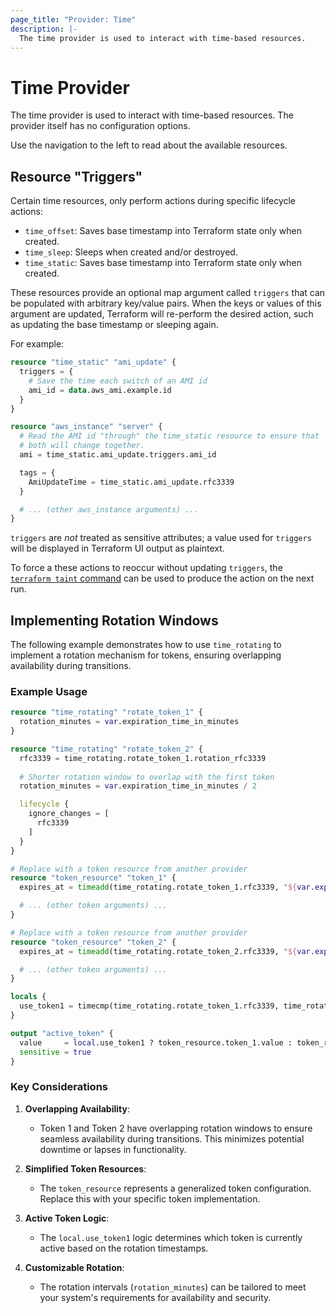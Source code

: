 ```yaml
---
page_title: "Provider: Time"
description: |-
  The time provider is used to interact with time-based resources.
---
```


# Time Provider

The time provider is used to interact with time-based resources. The provider itself has no configuration options.

Use the navigation to the left to read about the available resources.

## Resource "Triggers"

Certain time resources, only perform actions during specific lifecycle actions:

- `time_offset`: Saves base timestamp into Terraform state only when created.
- `time_sleep`: Sleeps when created and/or destroyed.
- `time_static`: Saves base timestamp into Terraform state only when created.

These resources provide an optional map argument called `triggers` that can be populated with arbitrary key/value pairs. When the keys or values of this argument are updated, Terraform will re-perform the desired action, such as updating the base timestamp or sleeping again.

For example:

```terraform
resource "time_static" "ami_update" {
  triggers = {
    # Save the time each switch of an AMI id
    ami_id = data.aws_ami.example.id
  }
}

resource "aws_instance" "server" {
  # Read the AMI id "through" the time_static resource to ensure that
  # both will change together.
  ami = time_static.ami_update.triggers.ami_id

  tags = {
    AmiUpdateTime = time_static.ami_update.rfc3339
  }

  # ... (other aws_instance arguments) ...
}
```

`triggers` are *not* treated as sensitive attributes; a value used for `triggers` will be displayed in Terraform UI output as plaintext.

To force a these actions to reoccur without updating `triggers`, the [`terraform taint` command](https://www.terraform.io/docs/commands/taint.html) can be used to produce the action on the next run.

## Implementing Rotation Windows

The following example demonstrates how to use `time_rotating` to implement a rotation mechanism for tokens, ensuring overlapping availability during transitions.

### Example Usage

```terraform
resource "time_rotating" "rotate_token_1" {
  rotation_minutes = var.expiration_time_in_minutes
}

resource "time_rotating" "rotate_token_2" {
  rfc3339 = time_rotating.rotate_token_1.rotation_rfc3339
  
  # Shorter rotation window to overlap with the first token
  rotation_minutes = var.expiration_time_in_minutes / 2

  lifecycle {
    ignore_changes = [
      rfc3339
    ]
  }
}

# Replace with a token resource from another provider
resource "token_resource" "token_1" {
  expires_at = timeadd(time_rotating.rotate_token_1.rfc3339, "${var.expiration_time_in_minutes * 1.5}m")

  # ... (other token arguments) ...
}

# Replace with a token resource from another provider
resource "token_resource" "token_2" {
  expires_at = timeadd(time_rotating.rotate_token_2.rfc3339, "${var.expiration_time_in_minutes * 1.5}m")

  # ... (other token arguments) ...
}

locals {
  use_token1 = timecmp(time_rotating.rotate_token_1.rfc3339, time_rotating.rotate_token_2.rfc3339) > 0
}

output "active_token" {
  value     = local.use_token1 ? token_resource.token_1.value : token_resource.token_2.value
  sensitive = true
}
```

### Key Considerations

1. **Overlapping Availability**:
   - Token 1 and Token 2 have overlapping rotation windows to ensure seamless availability during transitions. This minimizes potential downtime or lapses in functionality.

2. **Simplified Token Resources**:
   - The `token_resource` represents a generalized token configuration. Replace this with your specific token implementation.

3. **Active Token Logic**:
   - The `local.use_token1` logic determines which token is currently active based on the rotation timestamps.

4. **Customizable Rotation**:
   - The rotation intervals (`rotation_minutes`) can be tailored to meet your system's requirements for availability and security.